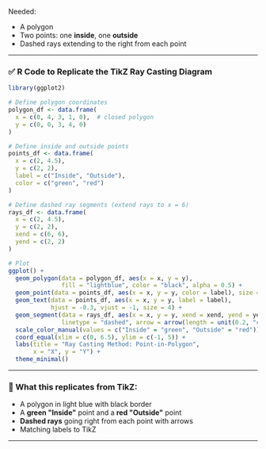 Needed: 

- A polygon
- Two points: one **inside**, one **outside**
- Dashed rays extending to the right from each point

---

### ✅ R Code to Replicate the TikZ Ray Casting Diagram

```r
library(ggplot2)

# Define polygon coordinates
polygon_df <- data.frame(
  x = c(0, 4, 3, 1, 0),  # closed polygon
  y = c(0, 0, 3, 4, 0)
)

# Define inside and outside points
points_df <- data.frame(
  x = c(2, 4.5),
  y = c(2, 2),
  label = c("Inside", "Outside"),
  color = c("green", "red")
)

# Define dashed ray segments (extend rays to x = 6)
rays_df <- data.frame(
  x = c(2, 4.5),
  y = c(2, 2),
  xend = c(6, 6),
  yend = c(2, 2)
)

# Plot
ggplot() +
  geom_polygon(data = polygon_df, aes(x = x, y = y),
               fill = "lightblue", color = "black", alpha = 0.5) +
  geom_point(data = points_df, aes(x = x, y = y, color = label), size = 3) +
  geom_text(data = points_df, aes(x = x, y = y, label = label),
            hjust = -0.3, vjust = -1, size = 4) +
  geom_segment(data = rays_df, aes(x = x, y = y, xend = xend, yend = yend),
               linetype = "dashed", arrow = arrow(length = unit(0.2, "cm"))) +
  scale_color_manual(values = c("Inside" = "green", "Outside" = "red")) +
  coord_equal(xlim = c(0, 6.5), ylim = c(-1, 5)) +
  labs(title = "Ray Casting Method: Point-in-Polygon",
       x = "X", y = "Y") +
  theme_minimal()
```

---

### 📍 What this replicates from TikZ:
- A polygon in light blue with black border
- A **green "Inside"** point and a **red "Outside"** point
- **Dashed rays** going right from each point with arrows
- Matching labels to TikZ

---


